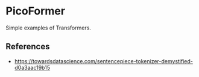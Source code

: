 # PicoFormer

Simple examples of Transformers.

## References
- https://towardsdatascience.com/sentencepiece-tokenizer-demystified-d0a3aac19b15